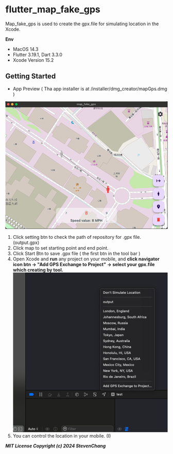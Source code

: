 # flutter_map_fake_gps

Map_fake_gps is used to create the gpx.file for simulating location in the Xcode.

**Env**

* MacOS 14.3
* Flutter 3.19.1, Dart 3.3.0
* Xcode Version 15.2

## Getting Started

* App Preview ( Tha app installer is at /installer/dmg_creator/mapGps.dmg  )

![1710914547352](image/README/1710914547352.png)

1. Click setting btn to check the path of repository for .gpx file. (output.gpx)
2. Click map to set starting point and end point.
3. Click Start Btn to save .gpx file ( the first btn in the tool bar )
4. Open Xcode and **run** any project on your mobile, and **click navigator icon btn -> "Add GPS Exchange to Project" -> select your gpx.file which creating by tool.**
   ![1710915774493](image/README/1710915774493.png)
5. You can control the location in your mobile. (I)

***MIT License
Copyright (c) 2024 StevenChang***
